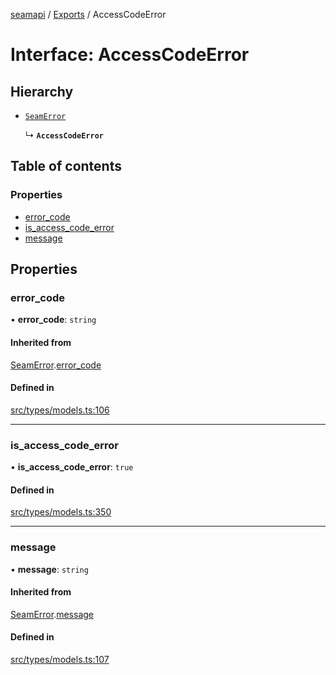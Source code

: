 [seamapi](../README.md) / [Exports](../modules.md) / AccessCodeError

# Interface: AccessCodeError

## Hierarchy

- [`SeamError`](SeamError.md)

  ↳ **`AccessCodeError`**

## Table of contents

### Properties

- [error\_code](AccessCodeError.md#error_code)
- [is\_access\_code\_error](AccessCodeError.md#is_access_code_error)
- [message](AccessCodeError.md#message)

## Properties

### error\_code

• **error\_code**: `string`

#### Inherited from

[SeamError](SeamError.md).[error_code](SeamError.md#error_code)

#### Defined in

[src/types/models.ts:106](https://github.com/seamapi/javascript/blob/main/src/types/models.ts#L106)

___

### is\_access\_code\_error

• **is\_access\_code\_error**: ``true``

#### Defined in

[src/types/models.ts:350](https://github.com/seamapi/javascript/blob/main/src/types/models.ts#L350)

___

### message

• **message**: `string`

#### Inherited from

[SeamError](SeamError.md).[message](SeamError.md#message)

#### Defined in

[src/types/models.ts:107](https://github.com/seamapi/javascript/blob/main/src/types/models.ts#L107)
